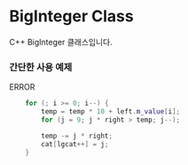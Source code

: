 # BigInteger Class

C++ BigInteger 클래스입니다.

<h3>간단한 사용 예제</h3>

ERROR
```cpp
	for (; i >= 0; i--) {
		temp = temp * 10 + left.m_value[i];
		for (j = 9; j * right > temp; j--);

		temp -= j * right;
		cat[lgcat++] = j;
	}

```
